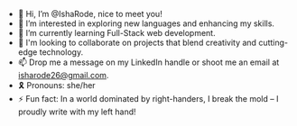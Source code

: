 - 👋 Hi, I’m @IshaRode, nice to meet you!
- 👀 I’m interested in exploring new languages and enhancing my skills.
- 🌱 I’m currently learning Full-Stack web development.
- 💞️ I'm looking to collaborate on projects that blend creativity and cutting-edge technology.
- 📫 Drop me a message on my LinkedIn handle or shoot me an email at isharode26@gmail.com.
- 🎗 Pronouns: she/her
- ⚡ Fun fact: In a world dominated by right-handers, I break the mold – I proudly write with my left hand!


